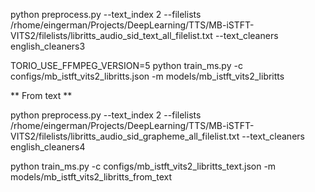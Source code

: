 
python preprocess.py --text_index 2 --filelists /rhome/eingerman/Projects/DeepLearning/TTS/MB-iSTFT-VITS2/filelists/libritts_audio_sid_text_all_filelist.txt --text_cleaners english_cleaners3

TORIO_USE_FFMPEG_VERSION=5 python train_ms.py -c configs/mb_istft_vits2_libritts.json -m models/mb_istft_vits2_libritts


** From text **

python preprocess.py --text_index 2 --filelists /rhome/eingerman/Projects/DeepLearning/TTS/MB-iSTFT-VITS2/filelists/libritts_audio_sid_grapheme_all_filelist.txt --text_cleaners english_cleaners4

python train_ms.py -c configs/mb_istft_vits2_libritts_text.json -m models/mb_istft_vits2_libritts_from_text